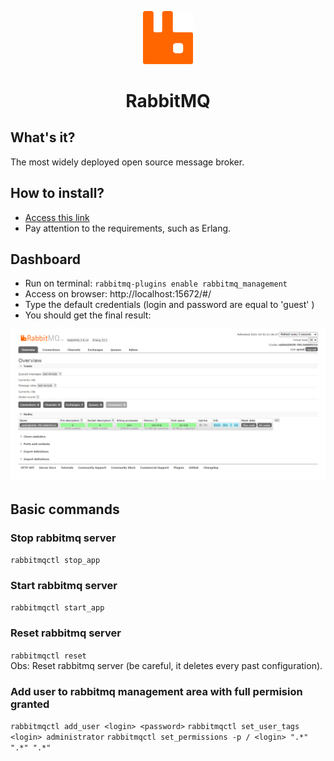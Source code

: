 <p align="center">
<img width="80" src="./.github/rabbitmq.svg"/>
</p>
<h1 align="center">RabbitMQ</h1>

## What's it?
The most widely deployed open source message broker.

## How to install?
- [Access this link](https://www.rabbitmq.com/download.html)
- Pay attention to the requirements, such as Erlang.

## Dashboard
- Run on terminal: `rabbitmq-plugins enable rabbitmq_management`
- Access on browser: http://localhost:15672/#/
- Type the default credentials (login and password are equal to 'guest' )
- You should get the final result:
<img src="./.github/dashboard.png"/>

## Basic commands
### Stop rabbitmq server
`rabbitmqctl stop_app` 
### Start rabbitmq server
`rabbitmqctl start_app` 
### Reset rabbitmq server
`rabbitmqctl reset` <br/>
Obs: Reset rabbitmq server (be careful, it deletes every past configuration).

### Add user to rabbitmq management area with full permision granted
`rabbitmqctl add_user <login> <password>`
`rabbitmqctl set_user_tags <login> administrator`
`rabbitmqctl set_permissions -p / <login> ".*" ".*" ".*"`

